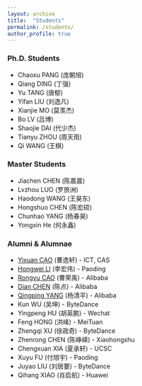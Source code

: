 ```yaml
---
layout: archive
title:  "Students"
permalink: /students/
author_profile: true
---
```



### Ph.D. Students
+ Chaoxu PANG (庞朝旭)
+ Qiang DING (丁强)
+ Yu TANG (唐郁)
+ Yifan LIU (刘逸凡)
+ Xianjie MO (莫羡杰)
+ Bo LV (吕博)
+ Shaojie DAI (代少杰)
+ Tianyu ZHOU (周天雨)
+ Qi WANG (王棋)


### Master Students
+ Jiachen CHEN (陈嘉晨)
+ Lvzhou LUO (罗旅洲)
+ Haodong WANG (王昊东)
+ Hongshuo CHEN (陈宏硕)
+ Chunhao YANG (杨春昊)
+ Yongxin He (何永鑫)


### Alumni & Alumnae
+ [Yixuan CAO](http://yixuancao.github.io/) (曹逸轩) - ICT, CAS
+ [Hongwei LI](https://hw446.github.io/) (李宏伟) - Paoding
+ [Rongyu CAO](https://github.com/persistforever) (曹荣禹) - Alibaba
+ [Dian CHEN](https://github.com/okcd00) (陈点) - Alibaba
+ [Qingping YANG](https://github.com/qingping95) (杨清平) - Alibaba
+ Kun WU (吴坤) - ByteDance
+ Yingpeng HU (胡英鹏) - Wechat
+ Feng HONG (洪峰) - MeiTuan
+ Zhengqi XU (徐政奇) - ByteDance
+ Zhenrong CHEN (陈峥嵘) - Xiaohongshu
+ Chengxuan XIA (夏承轩) - UCSC
+ Xuyu FU (付旭宇) - Paoding
+ Juyao LIU (刘居要) - ByteDance
+ Qihang XIAO (肖启航) - Huawei

